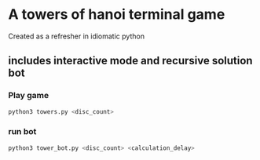 # A towers of hanoi terminal game
Created as a refresher in idiomatic python

## includes interactive mode and recursive solution bot

### Play game

```Python
python3 towers.py <disc_count>
```

### run bot

```Python
python3 tower_bot.py <disc_count> <calculation_delay>
```

